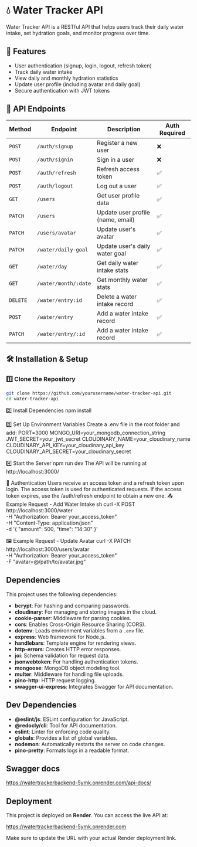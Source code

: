 # 💧 Water Tracker API

Water Tracker API is a RESTful API that helps users track their daily water intake, set hydration goals, and monitor progress over time.

## 🚀 Features

- User authentication (signup, login, logout, refresh token)
- Track daily water intake
- View daily and monthly hydration statistics
- Update user profile (including avatar and daily goal)
- Secure authentication with JWT tokens

## 📌 API Endpoints

| Method   | Endpoint             | Description                       | Auth Required |
| -------- | -------------------- | --------------------------------- | ------------- |
| `POST`   | `/auth/signup`       | Register a new user               | ❌            |
| `POST`   | `/auth/signin`       | Sign in a user                    | ❌            |
| `POST`   | `/auth/refresh`      | Refresh access token              | ✅            |
| `POST`   | `/auth/logout`       | Log out a user                    | ✅            |
| `GET`    | `/users`             | Get user profile data             | ✅            |
| `PATCH`  | `/users`             | Update user profile (name, email) | ✅            |
| `PATCH`  | `/users/avatar`      | Update user's avatar              | ✅            |
| `PATCH`  | `/water/daily-goal`  | Update user's daily water goal    | ✅            |
| `GET`    | `/water/day`         | Get daily water intake stats      | ✅            |
| `GET`    | `/water/month/:date` | Get monthly water stats           | ✅            |
| `DELETE` | `/water/entry:id`    | Delete a water intake record      | ✅            |
| `POST`   | `/water/entry`       | Add a water intake record         | ✅            |
| `PATCH`  | `/water/entry/:id`   | Add a water intake record         | ✅            |

## 🛠️ Installation & Setup

### 1️⃣ Clone the Repository

```sh
git clone https://github.com/yourusername/water-tracker-api.git
cd water-tracker-api
```

2️⃣ Install Dependencies
npm install

3️⃣ Set Up Environment Variables
Create a .env file in the root folder and add:
PORT=3000
MONGO_URI=your_mongodb_connection_string
JWT_SECRET=your_jwt_secret
CLOUDINARY_NAME=your_cloudinary_name
CLOUDINARY_API_KEY=your_cloudinary_api_key
CLOUDINARY_API_SECRET=your_cloudinary_secret

4️⃣ Start the Server
npm run dev
The API will be running at http://localhost:3000/

🔐 Authentication
Users receive an access token and a refresh token upon login.
The access token is used for authenticated requests.
If the access token expires, use the /auth/refresh endpoint to obtain a new one.
📤 Example Request - Add Water Intake
sh
curl -X POST http://localhost:3000/water \
 -H "Authorization: Bearer your_access_token" \
 -H "Content-Type: application/json" \
 -d '{
"amount": 500,
"time": "14:30"
}'

🖼️ Example Request - Update Avatar
curl -X PATCH http://localhost:3000/users/avatar \
 -H "Authorization: Bearer your_access_token" \
 -F "avatar=@/path/to/avatar.jpg"

## Dependencies

This project uses the following dependencies:

- **bcrypt**: For hashing and comparing passwords.
- **cloudinary**: For managing and storing images in the cloud.
- **cookie-parser**: Middleware for parsing cookies.
- **cors**: Enables Cross-Origin Resource Sharing (CORS).
- **dotenv**: Loads environment variables from a `.env` file.
- **express**: Web framework for Node.js.
- **handlebars**: Template engine for rendering views.
- **http-errors**: Creates HTTP error responses.
- **joi**: Schema validation for request data.
- **jsonwebtoken**: For handling authentication tokens.
- **mongoose**: MongoDB object modeling tool.
- **multer**: Middleware for handling file uploads.
- **pino-http**: HTTP request logging.
- **swagger-ui-express**: Integrates Swagger for API documentation.

## Dev Dependencies

- **@eslint/js**: ESLint configuration for JavaScript.
- **@redocly/cli**: Tool for API documentation.
- **eslint**: Linter for enforcing code quality.
- **globals**: Provides a list of global variables.
- **nodemon**: Automatically restarts the server on code changes.
- **pino-pretty**: Formats logs in a readable format.

## Swagger docs

https://watertrackerbackend-5ymk.onrender.com/api-docs/

## Deployment

This project is deployed on **Render**. You can access the live API at:

https://watertrackerbackend-5ymk.onrender.com

Make sure to update the URL with your actual Render deployment link.
